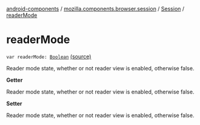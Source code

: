 [android-components](../../index.md) / [mozilla.components.browser.session](../index.md) / [Session](index.md) / [readerMode](./reader-mode.md)

# readerMode

`var readerMode: `[`Boolean`](https://kotlinlang.org/api/latest/jvm/stdlib/kotlin/-boolean/index.html) [(source)](https://github.com/mozilla-mobile/android-components/blob/master/components/browser/session/src/main/java/mozilla/components/browser/session/Session.kt#L510)

Reader mode state, whether or not reader view is enabled, otherwise false.

**Getter**

Reader mode state, whether or not reader view is enabled, otherwise false.

**Setter**

Reader mode state, whether or not reader view is enabled, otherwise false.

